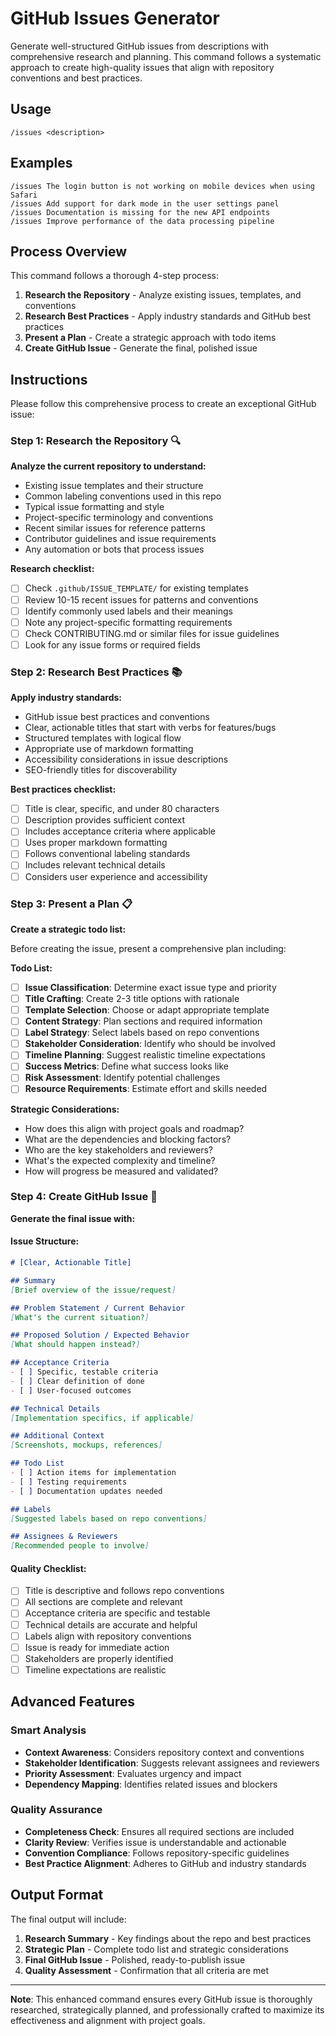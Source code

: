 # GitHub Issues Generator

Generate well-structured GitHub issues from descriptions with comprehensive research and planning. This command follows a systematic approach to create high-quality issues that align with repository conventions and best practices.

## Usage

```
/issues <description>
```

## Examples

```
/issues The login button is not working on mobile devices when using Safari
/issues Add support for dark mode in the user settings panel
/issues Documentation is missing for the new API endpoints
/issues Improve performance of the data processing pipeline
```

## Process Overview

This command follows a thorough 4-step process:

1. **Research the Repository** - Analyze existing issues, templates, and conventions
2. **Research Best Practices** - Apply industry standards and GitHub best practices
3. **Present a Plan** - Create a strategic approach with todo items
4. **Create GitHub Issue** - Generate the final, polished issue

## Instructions

Please follow this comprehensive process to create an exceptional GitHub issue:

### Step 1: Research the Repository 🔍

**Analyze the current repository to understand:**
- Existing issue templates and their structure
- Common labeling conventions used in this repo
- Typical issue formatting and style
- Project-specific terminology and conventions
- Recent similar issues for reference patterns
- Contributor guidelines and issue requirements
- Any automation or bots that process issues

**Research checklist:**
- [ ] Check `.github/ISSUE_TEMPLATE/` for existing templates
- [ ] Review 10-15 recent issues for patterns and conventions
- [ ] Identify commonly used labels and their meanings
- [ ] Note any project-specific formatting requirements
- [ ] Check CONTRIBUTING.md or similar files for issue guidelines
- [ ] Look for any issue forms or required fields

### Step 2: Research Best Practices 📚

**Apply industry standards:**
- GitHub issue best practices and conventions
- Clear, actionable titles that start with verbs for features/bugs
- Structured templates with logical flow
- Appropriate use of markdown formatting
- Accessibility considerations in issue descriptions
- SEO-friendly titles for discoverability

**Best practices checklist:**
- [ ] Title is clear, specific, and under 80 characters
- [ ] Description provides sufficient context
- [ ] Includes acceptance criteria where applicable
- [ ] Uses proper markdown formatting
- [ ] Follows conventional labeling standards
- [ ] Includes relevant technical details
- [ ] Considers user experience and accessibility

### Step 3: Present a Plan 📋

**Create a strategic todo list:**

Before creating the issue, present a comprehensive plan including:

**Todo List:**
- [ ] **Issue Classification**: Determine exact issue type and priority
- [ ] **Title Crafting**: Create 2-3 title options with rationale
- [ ] **Template Selection**: Choose or adapt appropriate template
- [ ] **Content Strategy**: Plan sections and required information
- [ ] **Label Strategy**: Select labels based on repo conventions
- [ ] **Stakeholder Consideration**: Identify who should be involved
- [ ] **Timeline Planning**: Suggest realistic timeline expectations
- [ ] **Success Metrics**: Define what success looks like
- [ ] **Risk Assessment**: Identify potential challenges
- [ ] **Resource Requirements**: Estimate effort and skills needed

**Strategic Considerations:**
- How does this align with project goals and roadmap?
- What are the dependencies and blocking factors?
- Who are the key stakeholders and reviewers?
- What's the expected complexity and timeline?
- How will progress be measured and validated?

### Step 4: Create GitHub Issue 🚀

**Generate the final issue with:**

#### Issue Structure:
```markdown
# [Clear, Actionable Title]

## Summary
[Brief overview of the issue/request]

## Problem Statement / Current Behavior
[What's the current situation?]

## Proposed Solution / Expected Behavior
[What should happen instead?]

## Acceptance Criteria
- [ ] Specific, testable criteria
- [ ] Clear definition of done
- [ ] User-focused outcomes

## Technical Details
[Implementation specifics, if applicable]

## Additional Context
[Screenshots, mockups, references]

## Todo List
- [ ] Action items for implementation
- [ ] Testing requirements
- [ ] Documentation updates needed

## Labels
[Suggested labels based on repo conventions]

## Assignees & Reviewers
[Recommended people to involve]
```

#### Quality Checklist:
- [ ] Title is descriptive and follows repo conventions
- [ ] All sections are complete and relevant
- [ ] Acceptance criteria are specific and testable
- [ ] Technical details are accurate and helpful
- [ ] Labels align with repository conventions
- [ ] Issue is ready for immediate action
- [ ] Stakeholders are properly identified
- [ ] Timeline expectations are realistic

## Advanced Features

### Smart Analysis
- **Context Awareness**: Considers repository context and conventions
- **Stakeholder Identification**: Suggests relevant assignees and reviewers
- **Priority Assessment**: Evaluates urgency and impact
- **Dependency Mapping**: Identifies related issues and blockers

### Quality Assurance
- **Completeness Check**: Ensures all required sections are included
- **Clarity Review**: Verifies issue is understandable and actionable
- **Convention Compliance**: Follows repository-specific guidelines
- **Best Practice Alignment**: Adheres to GitHub and industry standards

## Output Format

The final output will include:
1. **Research Summary** - Key findings about the repo and best practices
2. **Strategic Plan** - Complete todo list and strategic considerations
3. **Final GitHub Issue** - Polished, ready-to-publish issue
4. **Quality Assessment** - Confirmation that all criteria are met

---

**Note**: This enhanced command ensures every GitHub issue is thoroughly researched, strategically planned, and professionally crafted to maximize its effectiveness and alignment with project goals.